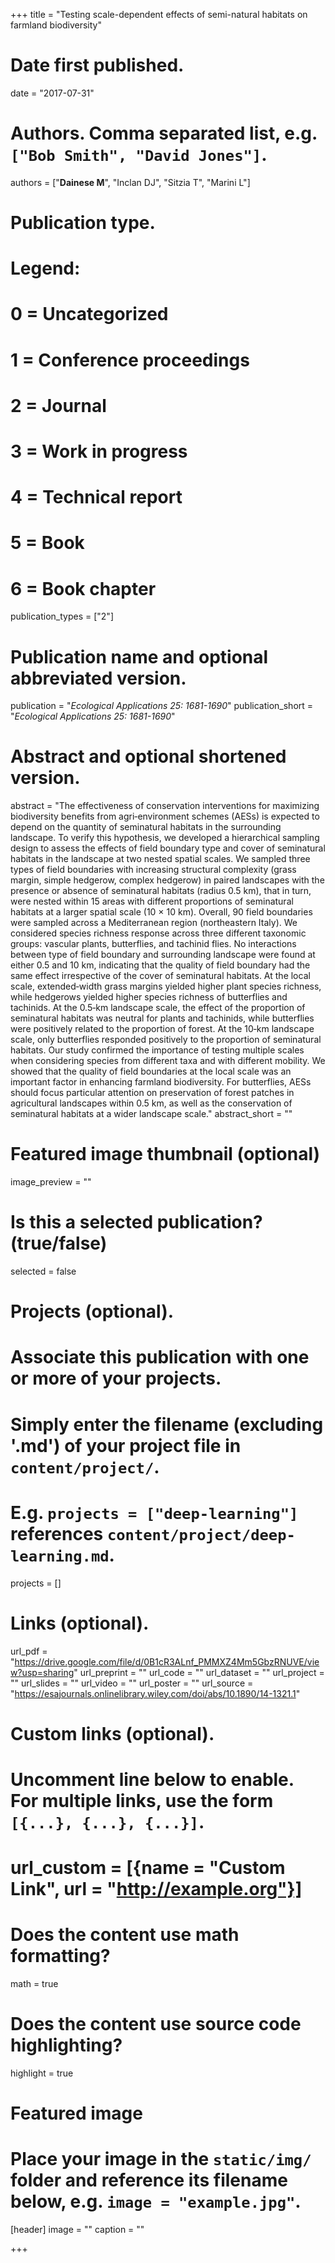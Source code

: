 +++
title = "Testing scale-dependent effects of semi-natural habitats on farmland biodiversity"

# Date first published.
date = "2017-07-31"

# Authors. Comma separated list, e.g. `["Bob Smith", "David Jones"]`.
authors = ["**Dainese M**", "Inclan DJ", "Sitzia T", "Marini L"]

# Publication type.
# Legend:
# 0 = Uncategorized
# 1 = Conference proceedings
# 2 = Journal
# 3 = Work in progress
# 4 = Technical report
# 5 = Book
# 6 = Book chapter
publication_types = ["2"]

# Publication name and optional abbreviated version.
publication = "*Ecological Applications 25: 1681-1690*"
publication_short = "*Ecological Applications 25: 1681-1690*"

# Abstract and optional shortened version.
abstract = "The effectiveness of conservation interventions for maximizing biodiversity benefits from agri‐environment schemes (AESs) is expected to depend on the quantity of seminatural habitats in the surrounding landscape. To verify this hypothesis, we developed a hierarchical sampling design to assess the effects of field boundary type and cover of seminatural habitats in the landscape at two nested spatial scales. We sampled three types of field boundaries with increasing structural complexity (grass margin, simple hedgerow, complex hedgerow) in paired landscapes with the presence or absence of seminatural habitats (radius 0.5 km), that in turn, were nested within 15 areas with different proportions of seminatural habitats at a larger spatial scale (10 × 10 km). Overall, 90 field boundaries were sampled across a Mediterranean region (northeastern Italy). We considered species richness response across three different taxonomic groups: vascular plants, butterflies, and tachinid flies. No interactions between type of field boundary and surrounding landscape were found at either 0.5 and 10 km, indicating that the quality of field boundary had the same effect irrespective of the cover of seminatural habitats. At the local scale, extended‐width grass margins yielded higher plant species richness, while hedgerows yielded higher species richness of butterflies and tachinids. At the 0.5‐km landscape scale, the effect of the proportion of seminatural habitats was neutral for plants and tachinids, while butterflies were positively related to the proportion of forest. At the 10‐km landscape scale, only butterflies responded positively to the proportion of seminatural habitats. Our study confirmed the importance of testing multiple scales when considering species from different taxa and with different mobility. We showed that the quality of field boundaries at the local scale was an important factor in enhancing farmland biodiversity. For butterflies, AESs should focus particular attention on preservation of forest patches in agricultural landscapes within 0.5 km, as well as the conservation of seminatural habitats at a wider landscape scale."
abstract_short = ""

# Featured image thumbnail (optional)
image_preview = ""

# Is this a selected publication? (true/false)
selected = false

# Projects (optional).
#   Associate this publication with one or more of your projects.
#   Simply enter the filename (excluding '.md') of your project file in `content/project/`.
#   E.g. `projects = ["deep-learning"]` references `content/project/deep-learning.md`.
projects = []

# Links (optional).
url_pdf = "https://drive.google.com/file/d/0B1cR3ALnf_PMMXZ4Mm5GbzRNUVE/view?usp=sharing"
url_preprint = ""
url_code = ""
url_dataset = ""
url_project = ""
url_slides = ""
url_video = ""
url_poster = ""
url_source = "https://esajournals.onlinelibrary.wiley.com/doi/abs/10.1890/14-1321.1"

# Custom links (optional).
#   Uncomment line below to enable. For multiple links, use the form `[{...}, {...}, {...}]`.
# url_custom = [{name = "Custom Link", url = "http://example.org"}]

# Does the content use math formatting?
math = true

# Does the content use source code highlighting?
highlight = true

# Featured image
# Place your image in the `static/img/` folder and reference its filename below, e.g. `image = "example.jpg"`.
[header]
image = ""
caption = ""

+++
